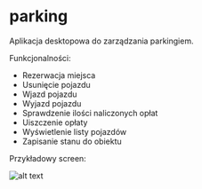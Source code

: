 # parking
Aplikacja desktopowa do zarządzania parkingiem.

Funkcjonalności: 
* Rezerwacja miejsca
* Usunięcie pojazdu
* Wjazd pojazdu
* Wyjazd pojazdu
* Sprawdzenie ilości naliczonych opłat
* Uiszczenie opłaty
* Wyświetlenie listy pojazdów 
* Zapisanie stanu do obiektu
  
Przykładowy screen:   

![alt text](https://i.ibb.co/3mTGSWC/parking.png)

